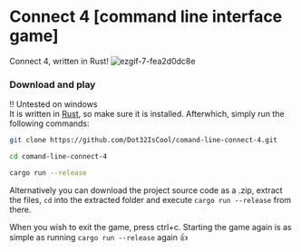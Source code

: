 # Connect 4 [command line interface game]
Connect 4, written in Rust!
![ezgif-7-fea2d0dc8e](https://user-images.githubusercontent.com/61964090/147037750-e0706328-9b32-4101-ad5d-42b5a0732d41.gif)

### Download and play
!! Untested on windows <br>
It is written in [Rust](https://www.rust-lang.org/tools/install), so make sure it is installed.
Afterwhich, simply run the following commands:
```bash
git clone https://github.com/Dot32IsCool/comand-line-connect-4.git
```
```bash
cd comand-line-connect-4
```
```bash
cargo run --release
```

Alternatively you can download the project source code as a .zip, extract the files, `cd` into the extracted folder and execute `cargo run --release` from there.

When you wish to exit the game, press ctrl+c. Starting the game again is as simple as running `cargo run --release` again 👍
